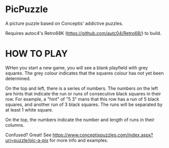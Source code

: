 PicPuzzle
=========

A picture puzzle based on Conceptis' addictive puzzles.

Requires autoc4's Retro68K (https://github.com/autc04/Retro68/) to build.

HOW TO PLAY
===========
WHen you start a new game, you will see a blank playfield with grey squares. The grey colour indicates that the squares colour has not yet been determined.

On the top and left, there is a series of numbers. The numbers on the left are hints that indicate the run or runs of consecutive black squares in their row. For example, a "hint" of "5 3" mans that this row has a run of 5 black squares, and another run of 3 black squares. The runs will be separated by at least 1 white square.

On the top, the numbers indicate the number and length of runs in their columns.

Confused? Great! See https://www.conceptispuzzles.com/index.aspx?uri=puzzle/pic-a-pix for more info and examples.
